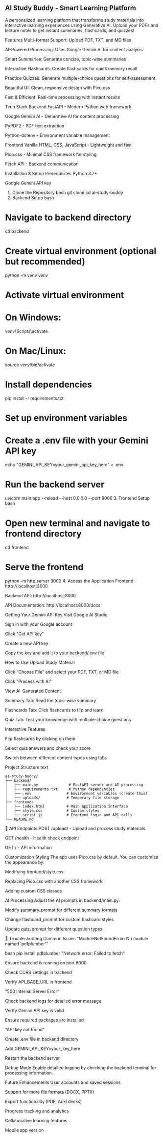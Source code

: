 ## AI Study Buddy - Smart Learning Platform 
A personalized learning platform that transforms study materials into interactive learning experiences using Generative AI. Upload your PDFs and lecture notes to get instant summaries, flashcards, and quizzes!

 Features
 Multi-format Support: Upload PDF, TXT, and MD files

 AI-Powered Processing: Uses Google Gemini AI for content analysis

 Smart Summaries: Generate concise, topic-wise summaries

 Interactive Flashcards: Create flashcards for quick memory recall

 Practice Quizzes: Generate multiple-choice questions for self-assessment

 Beautiful UI: Clean, responsive design with Pico.css

 Fast & Efficient: Real-time processing with instant results

 Tech Stack
Backend
FastAPI - Modern Python web framework

Google Gemini AI - Generative AI for content processing

PyPDF2 - PDF text extraction

Python-dotenv - Environment variable management

Frontend
Vanilla HTML, CSS, JavaScript - Lightweight and fast

Pico.css - Minimal CSS framework for styling

Fetch API - Backend communication

Installation & Setup
Prerequisites
Python 3.7+

Google Gemini API key

1. Clone the Repository
bash
git clone <your-repo-url>
cd ai-study-buddy
2. Backend Setup
bash
# Navigate to backend directory
cd backend

# Create virtual environment (optional but recommended)
python -m venv venv

# Activate virtual environment
# On Windows:
venv\Scripts\activate
# On Mac/Linux:
source venv/bin/activate

# Install dependencies
pip install -r requirements.txt

# Set up environment variables
# Create a .env file with your Gemini API key
echo "GEMINI_API_KEY=your_gemini_api_key_here" > .env

# Run the backend server
uvicorn main:app --reload --host 0.0.0.0 --port 8000
3. Frontend Setup
bash
# Open new terminal and navigate to frontend directory
cd frontend

# Serve the frontend
python -m http.server 3000
4. Access the Application
Frontend: http://localhost:3000

Backend API: http://localhost:8000

API Documentation: http://localhost:8000/docs

 Getting Your Gemini API Key
Visit Google AI Studio

Sign in with your Google account

Click "Get API key"

Create a new API key

Copy the key and add it to your backend/.env file

 How to Use
Upload Study Material

Click "Choose File" and select your PDF, TXT, or MD file

Click "Process with AI"

View AI-Generated Content

Summary Tab: Read the topic-wise summary

Flashcards Tab: Click flashcards to flip and learn

Quiz Tab: Test your knowledge with multiple-choice questions

Interactive Features

Flip flashcards by clicking on them

Select quiz answers and check your score

Switch between different content types using tabs

 Project Structure
text
```
ai-study-buddy/
├── backend/
│   ├── main.py              # FastAPI server and AI processing
│   ├── requirements.txt     # Python dependencies
│   ├── .env                # Environment variables (create this)
│   └── uploads/            # Temporary file storage
├── frontend/
│   ├── index.html          # Main application interface
│   ├── style.css           # Custom styles
│   └── script.js           # Frontend logic and API calls
└── README.md
```
🔧 API Endpoints
POST /upload/ - Upload and process study materials

GET /health - Health check endpoint

GET / - API information

 Customization
Styling
The app uses Pico.css by default. You can customize the appearance by:

Modifying frontend/style.css

Replacing Pico.css with another CSS framework

Adding custom CSS classes

AI Processing
Adjust the AI prompts in backend/main.py:

Modify summary_prompt for different summary formats

Change flashcard_prompt for custom flashcard styles

Update quiz_prompt for different question types

🐛 Troubleshooting
Common Issues
"ModuleNotFoundError: No module named 'pdfplumber'"

bash
pip install pdfplumber
"Network error: Failed to fetch"

Ensure backend is running on port 8000

Check CORS settings in backend

Verify API_BASE_URL in frontend

"500 Internal Server Error"

Check backend logs for detailed error message

Verify Gemini API key is valid

Ensure required packages are installed

"API key not found"

Create .env file in backend directory

Add GEMINI_API_KEY=your_key_here

Restart the backend server

Debug Mode
Enable detailed logging by checking the backend terminal for processing information.

 Future Enhancements
User accounts and saved sessions

Support for more file formats (DOCX, PPTX)

Export functionality (PDF, Anki decks)

Progress tracking and analytics

Collaborative learning features

Mobile app version
